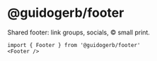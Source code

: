 # @guidogerb/footer

Shared footer: link groups, socials, © small print.

```tsx
import { Footer } from '@guidogerb/footer'
<Footer />
```
